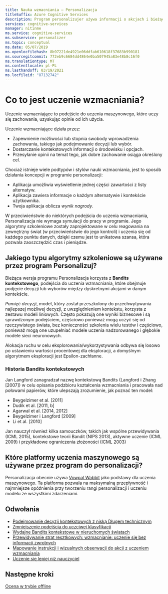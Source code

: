 ```yaml
---
title: Nauka wzmacniania — Personalizacja
titleSuffix: Azure Cognitive Services
description: Program personalizujer używa informacji o akcjach i bieżącym kontekście w celu uzyskania lepszych sugestii dotyczących klasyfikacji. Informacje o tych akcjach i kontekście to atrybuty lub właściwości, które są określane jako funkcje.
services: cognitive-services
manager: nitinme
ms.service: cognitive-services
ms.subservice: personalizer
ms.topic: conceptual
ms.date: 05/07/2019
ms.openlocfilehash: 8b97221de4921e06ddfab610618f37683b990181
ms.sourcegitcommit: 772eb9c6684dd4864e0ba507945a83e48b8c16f0
ms.translationtype: MT
ms.contentlocale: pl-PL
ms.lasthandoff: 03/19/2021
ms.locfileid: "87132742"
---
```

# <a name="what-is-reinforcement-learning"></a>Co to jest uczenie wzmacniania?

Uczenie wzmacniające to podejście do uczenia maszynowego, które uczy się zachowania, uzyskując opinie od ich użycia.
 
Uczenie wzmacniające działa przez:

* Zapewnienie możliwości lub stopnia swobody wprowadzenia zachowania, takiego jak podejmowanie decyzji lub wybór.
* Dostarczanie kontekstowych informacji o środowisku i opcjach.
* Przesyłanie opinii na temat tego, jak dobre zachowanie osiąga określony cel.

Chociaż istnieje wiele podtypów i stylów nauki wzmacniania, jest to sposób działania koncepcji w programie personalizacji:

* Aplikacja umożliwia wyświetlenie jednej części zawartości z listy alternatyw.
* Aplikacja zawiera informacje o każdym alternatywie i kontekście użytkownika.
* Twoja aplikacja oblicza _wynik nagrody_.

W przeciwieństwie do niektórych podejścia do uczenia wzmacniania, Personalizacja nie wymaga symulacji do pracy w programie. Jego algorytmy szkoleniowe zostały zaprojektowane w celu reagowania na zewnętrzny świat (w przeciwieństwie do jego kontroli) i uczenia się od każdego punktu danych, dzięki czemu jest to unikatowa szansa, która pozwala zaoszczędzić czas i pieniądze.

## <a name="what-type-of-reinforcement-learning-algorithms-does-personalizer-use"></a>Jakiego typu algorytmy szkoleniowe są używane przez program Personalizuj?

Bieżąca wersja programu Personalizacja korzysta z **Bandits kontekstowego**, podejścia do uczenia wzmacniania, które obejmuje podjęcie decyzji lub wyborów między dyskretnymi akcjami w danym kontekście.

_Pamięć decyzji_, model, który został przeszkolony do przechwytywania najlepszej możliwej decyzji, z uwzględnieniem kontekstu, korzysta z zestawu modeli liniowych. Często pokazują one wyniki biznesowe i są sprawdzonym podejściem, częściowo ponieważ mogą uczyć się od rzeczywistego świata, bez konieczności szkolenia wielu testów i częściowo, ponieważ mogą one uzupełniać modele uczenia nadzorowanego i głębokie modele sieci neuronowych.

Alokacja ruchu w celu eksplorowania/wykorzystywania odbywa się losowo po ustawieniu wartości procentowej dla eksploracji, a domyślnym algorytmem eksploracji jest Epsilon-zachłanne.

### <a name="history-of-contextual-bandits"></a>Historia Bandits kontekstowych

Jan Langford zanagradzał nazwę kontekstową Bandits (Langford i Zhang [2007]) w celu opisania podzbioru kształcenia wzmacniania i pracowała nad połowami papierów, które ulepszają zrozumienie, jak poznać ten model:

* Beygelzimer et al. [2011]
* Dudík et al. [2011, b]
* Agarwal et al. [2014, 2012]
* Beygelzimer i Langford [2009]
* Li et al. [2010]

Jan nauczył również kilka samouczków, takich jak wspólne przewidywania (ICML 2015), kontekstowe teorii Bandit (NIPS 2013), aktywne uczenie (ICML 2009) i przykładowe ograniczenia złożoności (ICML 2003)

## <a name="what-machine-learning-frameworks-does-personalizer-use"></a>Które platformy uczenia maszynowego są używane przez program do personalizacji?

Personalizacja obecnie używa [Vowpal Wabbit](https://github.com/VowpalWabbit/vowpal_wabbit/wiki) jako podstawy dla uczenia maszynowego. Ta platforma pozwala na maksymalną przepływność i najmniejsze opóźnienia przy tworzeniu rangi personalizacji i uczeniu modelu ze wszystkimi zdarzeniami.

## <a name="references"></a>Odwołania

* [Podejmowanie decyzji kontekstowych z niską Długem technicznym](https://arxiv.org/abs/1606.03966)
* [Zmniejszenie podejścia do uczciwej klasyfikacji](https://arxiv.org/abs/1803.02453)
* [Wydajne Bandits kontekstowe w nieruchomych światach](https://arxiv.org/abs/1708.01799)
* [Przewidywanie strat resztkowych: wzmacnianie: uczenie się bez informacji zwrotnych](https://openreview.net/pdf?id=HJNMYceCW)
* [Mapowanie instrukcji i wizualnych obserwacji do akcji z uczeniem wzmacniania](https://arxiv.org/abs/1704.08795)
* [Uczenie się lepiej niż nauczyciel](https://arxiv.org/abs/1502.02206)

## <a name="next-steps"></a>Następne kroki

[Ocena w trybie offline](concepts-offline-evaluation.md) 